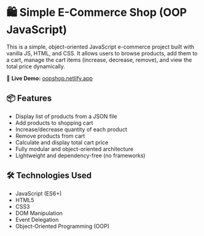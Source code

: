 # 🛍️ Simple E-Commerce Shop (OOP JavaScript)

This is a simple, object-oriented JavaScript e-commerce project built with vanilla JS, HTML, and CSS. It allows users to browse products, add them to a cart, manage the cart items (increase, decrease, remove), and view the total price dynamically.

🔗 **Live Demo:** [oopshop.netlify.app](https://oopshop.netlify.app/)

## 📦 Features

- Display list of products from a JSON file
- Add products to shopping cart
- Increase/decrease quantity of each product
- Remove products from cart
- Calculate and display total cart price
- Fully modular and object-oriented architecture
- Lightweight and dependency-free (no frameworks)

## 🛠️ Technologies Used

- JavaScript (ES6+)
- HTML5
- CSS3
- DOM Manipulation
- Event Delegation
- Object-Oriented Programming (OOP)

